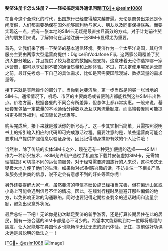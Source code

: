 **斐济注册卡怎么注册？——轻松搞定海外通讯问题[[TG💪+ @esim1088](https://t.me/s/esim1088)]**

在当今这个全球化的时代，出国旅行已经变得越来越普遍。无论是商务出差还是休闲度假，人们都需要确保在国外能够顺利地与家人、朋友以及同事保持联系。而要实现这一点，拥有一张本地的SIM卡无疑是最直接且高效的方式。对于计划前往斐济的朋友们来说，了解如何在当地注册一张SIM卡显得尤为重要。

首先，让我们来了解一下斐济的基本通信环境。斐济作为一个太平洋岛国，其电信服务主要由两家大型运营商提供：Digicel和Vodafone Fiji。这两家公司覆盖了斐济大部分地区，并且提供了较为稳定的数据网络支持。这意味着无论你选择哪一家运营商，都可以享受到不错的通话质量和上网体验。不过，在决定使用哪家运营商之前，最好先考虑一下自己的具体需求，比如是否需要国际漫游、数据流量的需求量等。

接下来就是实际操作的部分了。当你到达斐济后，第一步当然是购买一张当地的SIM卡。通常情况下，机场、市区的主要商场或者便利店都能找到这些SIM卡出售点。价格方面，根据套餐的不同会有所差异，但总体上都非常实惠。一般来说，基础套餐包括一定数量的本地通话分钟数以及互联网流量额度，而高端套餐则可能提供更多额外福利，如国际长途优惠等。

购买完成后，接下来就是激活你的新号码了。这一步其实相当简单，只需按照说明书上的指引输入相应的代码即可完成激活过程。需要注意的是，某些运营商可能会要求用户提供护照信息以验证身份，因此记得随身携带有效的个人证件哦！

当然啦，除了传统的实体SIM卡之外，现在还有一种更加便捷的选择——eSIM！作为一种新兴技术，eSIM允许用户通过手机直接下载并安装虚拟SIM卡，无需物理插拔即可切换不同的运营商服务。对于经常需要跨国旅行的人来说，这种形式无疑极大地方便了他们的生活。如果你对eSIM感兴趣的话，不妨关注一下相关产品和服务提供商的信息，说不定会有意想不到的好处等着你呢！

另外还要提醒大家一点，虽然斐济的电信基础设施已经相当完善，但在偏远山区或小岛上可能会遇到信号不佳的情况。因此，在规划行程时尽量避开那些偏僻的地方，以免影响正常的沟通联络。同时也要记得定期检查剩余的通话时间和流量余额，避免出现意外状况。

最后总结一下吧！无论你是初次踏足斐济的新手游客，还是打算长期居住在此的居民，拥有一张合适的SIM卡都是必不可少的。希望本文能帮助到每一位即将启程的朋友，让大家能够在异国他乡也能畅享无忧无虑的通讯体验。记住，提前做好功课永远是最聪明的做法之一！

[[TG💪+ @esim1088](https://t.me/s/esim1088) ![Image](https://i.postimg.cc/4NQfJmqS/Snipaste-2025-05-13-00-14-12.png)]